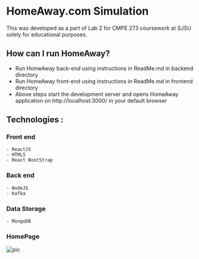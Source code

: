 # HomeAway.com Simulation
This was developed as a part of Lab 2 for CMPE 273 coursework at SJSU solely for educational purposes.

## How can I run HomeAway?
  - Run HomeAway back-end using instructions in ReadMe.md in backend directory
  - Run HomeAway front-end using instructions in ReadMe.md in frontend directory
  - Above steps start the development server and opens HomeAway application on http://localhost:3000/ in your default browser
    
## Technologies : 

  ### Front end 
    - ReactJS
    - HTML5
    - React BootStrap

  ### Back end 
    - NodeJS
    - Kafka

  ### Data Storage
    - MongoDB
    
### HomePage
   
![pic](https://user-images.githubusercontent.com/25673997/50368694-7e81ea80-0540-11e9-9869-cb1163d9d4fe.jpg)
